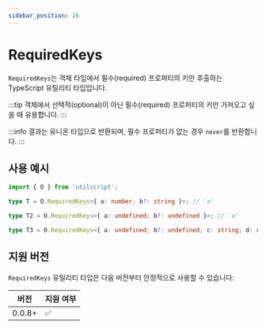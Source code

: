 ```yaml
---
sidebar_position: 26
---
```


# RequiredKeys

`RequiredKeys`는 객체 타입에서 필수(required) 프로퍼티의 키만 추출하는 TypeScript 유틸리티 타입입니다.

:::tip
객체에서 선택적(optional)이 아닌 필수(required) 프로퍼티의 키만 가져오고 싶을 때 유용합니다.
:::

:::info
결과는 유니온 타입으로 반환되며, 필수 프로퍼티가 없는 경우 `never`를 반환합니다.
:::

## 사용 예시

```ts
import { O } from 'utilscript';

type T = O.RequiredKeys<{ a: number; b?: string }>; // 'a'

type T2 = O.RequiredKeys<{ a: undefined; b?: undefined }>; // 'a'

type T3 = O.RequiredKeys<{ a: undefined; b?: undefined; c: string; d: null }>; // 'a' | 'c' | 'd'
```

## 지원 버전

`RequiredKeys` 유틸리티 타입은 다음 버전부터 안정적으로 사용할 수 있습니다:

| 버전   | 지원 여부 |
| ------ | --------- |
| 0.0.8+ | ✅        |
